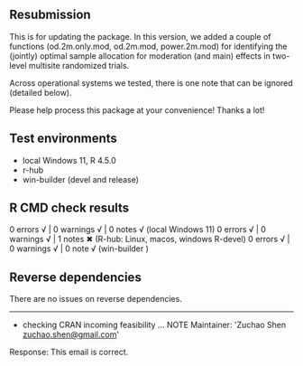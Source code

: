 ## Resubmission

This is for updating the package. In this version, we added a couple of functions
(od.2m.only.mod, od.2m.mod, power.2m.mod) for identifying the (jointly) optimal
sample allocation for moderation (and main) effects in two-level multisite
randomized trials.

Across operational systems we tested, there is one note that 
can be ignored (detailed below).

Please help process this package at your convenience! Thanks a lot! 

## Test environments
* local Windows 11, R 4.5.0
* r-hub
* win-builder (devel and release)

## R CMD check results
0 errors √ | 0 warnings √ | 0 notes √ (local Windows 11)
0 errors √ | 0 warnings √ | 1 notes ✖  (R-hub: Linux, macos, windows R-devel)
0 errors √ | 0 warnings √ | 0 note √ (win-builder )

## Reverse dependencies

There are no issues on reverse dependencies.

---


*  checking CRAN incoming feasibility ... NOTE
Maintainer: 'Zuchao Shen <zuchao.shen@gmail.com>'

Response: This email is correct.
